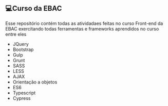 ##  💻Curso da EBAC
Esse repositório contém todas as atividadaes feitas no curso Front-end da EBAC exercitando todas ferramentas e frameworks aprendidos no curso entre eles
<ul>
  <li>JQuery</li>
  <li>Bootstrap</li>
  <li>Gulp</li>
  <li>Grunt</li>
  <li>SASS</li>
  <li>LESS</li>
  <li>AJAX</li>
  <li>Orientação a objetos</li>
  <li>ES6</li>
  <li>Typescript</li>
  <li>Cypress</li>
</ul>
